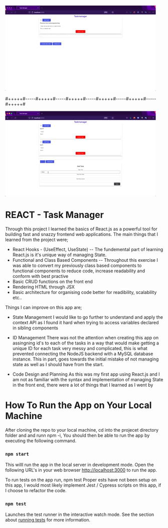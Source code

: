 

![Example 1](https://github.com/Ryanmcdermott1990/TaskManager_React/blob/main/public/Create_Edit_Delete_Task.gif)

#+++++#-----#+++++#-----#+++++#-----#+++++#-----#+++++#-----#+++++#

![Example 2](https://github.com/Ryanmcdermott1990/TaskManager_React/blob/main/public/Search_Task.gif)

# REACT - Task Manager
Through this project I learned the basics of React.js as a powerful tool for building fast and snazzy frontend web applications. 
The main things that I learned from the project were;

- React Hooks - (UseEffect, UseState) -- The fundemental part of learning React.js is it's unique way of managing State.
- Functional and Class Based Components -- Throughout this exercise I was able to convert my previously class based components to functional components to reduce code, increase readability and conform with best practive 
- Basic CRUD functions on the front end
- Rendering HTML through JSX
- Basic architecture for organising code better for readibility, scalability etc..

Things I can improve on this app are;

- State Management
I would like to go further to understand and apply the context API as I found it hard when trying to access variables declared in sibling components

- ID Management 
There was not the attention when creating this app on assingning id's to each of the tasks in a way that would make getting a unique ID for each task very messy and complicated, this is what prevented connecting the NodeJS backend with a MySQL database instance. 
This in part, goes towards the initial mistake of not managing state as well as I should have from the start. 

- Code Design and Planning
As this was my first app using React.js and I am not as familiar with the syntax and implementation of managing State in the front end, there were a lot of things that I learned as I went by 

# How To Run the App on Your Local Machine
After cloning the repo to your local machine, cd into the projecet directory folder and and runn npm -i, 
You should then be able to run the app by executing the following command. 
### `npm start`
This willl run the app in the local server in development mode.
Open the following URL's in your web browser [http://localhost:3000](http://localhost:3000) to run the app.


To run tests on the app run, npm test
Proper ests have not been setup on this app, I would most likely implement Jest / Cypress scripts on this app, if I choose to refactor the code. 
### `npm test`
Launches the test runner in the interactive watch mode.
See the section about [running tests](https://facebook.github.io/create-react-app/docs/running-tests) for more information.

